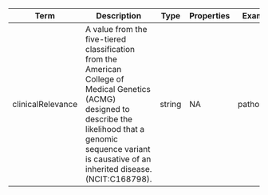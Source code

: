 |Term | Description | Type | Properties | Example | Enum|
| ---| ---| ---| ---| ---| --- |
| clinicalRelevance | A value from the five-tiered classification from the American College of Medical Genetics (ACMG) designed to describe the likelihood that a genomic sequence variant is causative of an inherited disease. (NCIT:C168798). | string | NA | pathogenic | benign, likely benign, uncertain significance, likely pathogenic, pathogenic|
